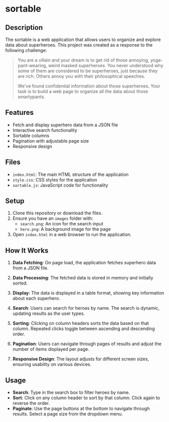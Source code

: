 # sortable

## Description

The sortable is a web application that allows users to organize and explore data about superheroes. This project was created as a response to the following challenge:

> You are a villain and your dream is to get rid of those annoying, yoga-pant-wearing, weird masked superheroes. You never understood why some of them are considered to be superheroes, just because they are rich. Others annoy you with their philosophical speeches.
> 
> We've found confidential information about those superheroes. Your task is to build a web page to organize all the data about those smartypants.

## Features

- Fetch and display superhero data from a JSON file
- Interactive search functionality
- Sortable columns
- Pagination with adjustable page size
- Responsive design

## Files

- `index.html`: The main HTML structure of the application
- `style.css`: CSS styles for the application
- `sortable.js`: JavaScript code for functionality

## Setup

1. Clone this repository or download the files.
2. Ensure you have an `images` folder with:
   - `search.png`: An icon for the search input
   - `hero.png`: A background image for the page
3. Open `index.html` in a web browser to run the application.

## How It Works

1. **Data Fetching**: On page load, the application fetches superhero data from a JSON file.

2. **Data Processing**: The fetched data is stored in memory and initially sorted.

3. **Display**: The data is displayed in a table format, showing key information about each superhero.

4. **Search**: Users can search for heroes by name. The search is dynamic, updating results as the user types.

5. **Sorting**: Clicking on column headers sorts the data based on that column. Repeated clicks toggle between ascending and descending order.

6. **Pagination**: Users can navigate through pages of results and adjust the number of items displayed per page.

7. **Responsive Design**: The layout adjusts for different screen sizes, ensuring usability on various devices.

## Usage

- **Search**: Type in the search box to filter heroes by name.
- **Sort**: Click on any column header to sort by that column. Click again to reverse the order.
- **Paginate**: Use the page buttons at the bottom to navigate through results. Select a page size from the dropdown menu.

